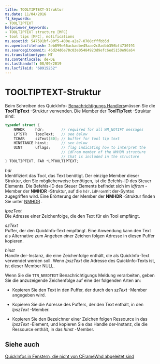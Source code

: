 ```yaml
---
title: TOOLTIPTEXT-Struktur
ms.date: 11/04/2016
f1_keywords:
- TOOLTIPTEXT
helpviewer_keywords:
- TOOLTIPTEXT structure [MFC]
- tool tips [MFC], notifications
ms.assetid: 547591bf-80f5-400e-a2a7-0708cfffbb5d
ms.openlocfilehash: 2eb899e66acbadbe45aae2c8adbb356bf4730191
ms.sourcegitcommit: 46d24d6e70c03e05484923d9efc6ed5150e96a64
ms.translationtype: MT
ms.contentlocale: de-DE
ms.lasthandoff: 08/09/2019
ms.locfileid: "68915252"
---
```

# <a name="tooltiptext-structure"></a>TOOLTIPTEXT-Struktur

Beim Schreiben des QuickInfo- [Benachrichtigungs Handlers](../mfc/handling-ttn-needtext-notification-for-tool-tips.md)müssen Sie die **ToolTipText** -Struktur verwenden. Die Member der **ToolTipText** -Struktur sind:

```cpp
typedef struct {
    NMHDR     hdr;        // required for all WM_NOTIFY messages
    LPTSTR    lpszText;   // see below
    TCHAR     szText[80]; // buffer for tool tip text
    HINSTANCE hinst;      // see below
    UINT      uflags;     // flag indicating how to interpret the
                          // idFrom member of the NMHDR structure
                          // that is included in the structure
} TOOLTIPTEXT, FAR *LPTOOLTIPTEXT;
```

*hdr*<br/>
Identifiziert das Tool, das Text benötigt. Der einzige Member dieser Struktur, den Sie möglicherweise benötigen, ist die Befehls-ID des Steuer Elements. Die Befehls-ID des Steuer Elements befindet sich im *idfrom* -Member der **NMHDR** -Struktur, auf die `hdr.idFrom`mit der-Syntax zugegriffen wird. Eine Erörterung der Member der **NMHDR** -Struktur finden Sie unter [NMHDR](/windows/desktop/api/richedit/ns-richedit-nmhdr) .

*lpszText*<br/>
Die Adresse einer Zeichenfolge, die den Text für ein Tool empfängt.

*szText*<br/>
Puffer, der den QuickInfo-Text empfängt. Eine Anwendung kann den Text als Alternative zum Angeben einer Zeichen folgen Adresse in diesen Puffer kopieren.

*hinst*<br/>
Handle der-Instanz, die eine Zeichenfolge enthält, die als QuickInfo-Text verwendet werden soll. Wenn *lpszText* die Adresse des QuickInfo-Texts ist, ist dieser Member NULL.

Wenn Sie die `TTN_NEEDTEXT` Benachrichtigungs Meldung verarbeiten, geben Sie die anzuzeigende Zeichenfolge auf eine der folgenden Arten an:

- Kopieren Sie den Text in den Puffer, der durch den *szText* -Member angegeben wird.

- Kopieren Sie die Adresse des Puffers, der den Text enthält, in den *lpszText* -Member.

- Kopieren Sie den Bezeichner einer Zeichen folgen Ressource in das *lpszText* -Element, und kopieren Sie das Handle der-Instanz, die die Ressource enthält, in das *hInst* -Member.

## <a name="see-also"></a>Siehe auch

[QuickInfos in Fenstern, die nicht von CFrameWnd abgeleitet sind](../mfc/tool-tips-in-windows-not-derived-from-cframewnd.md)
